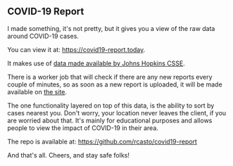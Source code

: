 ## COVID-19 Report

I made something, it's not pretty, but it gives you a view of the raw data around COVID-19 cases.

You can view it at: https://covid19-report.today.

It makes use of [data made available by Johns Hopkins CSSE](https://github.com/CSSEGISandData/COVID-19).

There is a worker job that will check if there are any new reports every couple of minutes, so as soon as a new report is uploaded, it will be made available on [the site](https://covid19-report.today).

The one functionality layered on top of this data, is the ability to sort by cases nearest you. Don't worry, your location never leaves the client, if you are worried about that. It's mainly for educational purposes and allows people to view the impact of COVID-19 in their area.

The repo is available at: https://github.com/rcasto/covid19-report

And that's all. Cheers, and stay safe folks!